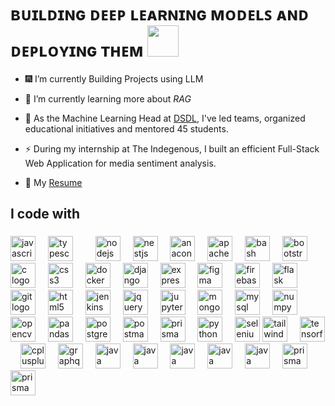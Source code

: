 <p left align=500%>                                         <h1> ʙᴜɪʟᴅɪɴɢ ᴅᴇᴇᴘ ʟᴇᴀʀɴɪɴɢ ᴍᴏᴅᴇʟꜱ ᴀɴᴅ ᴅᴇᴘʟᴏʏɪɴɢ ᴛʜᴇᴍ 
   <img  width ="50px" src="https://encrypted-tbn0.gstatic.com/images?q=tbn:ANd9GcSgV6iddHeFGuPg8DRE_-IJwHPhMaACAxnFMV7XM_MDGHy5QutnbNJxoKgIvsx9-R4xc7E&usqp=CAU"> </h1>  </p>
 

- 🎆 I’m currently Building Projects using LLM
 
- 🤔 I’m currently learning more about *RAG*

- 🌱 As the Machine Learning Head at [DSDL](https://github.com/Data-Science-and-Deep-Learning-Club), I've led teams, organized educational initiatives and mentored 45 students. 

- ⚡  During my internship at The Indegenous, I built an efficient Full-Stack Web Application for media sentiment analysis.

- 📙  My [Resume](https://drive.google.com/file/d/13Uw56PdOs6KjpcCbGvNxfY-ehaQHGkwv/view?usp=sharing)




<h2 align="left">I code with</h2>

###

<div align="left">
  <img src="https://skillicons.dev/icons?i=js" height="40" alt="javascript logo"  />
  <img width="12" />
  <img src="https://cdn.simpleicons.org/typescript/3178C6" height="40" alt="typescript logo"  />
  <img width="12" />
  <img width="12" />
  <img src="https://skillicons.dev/icons?i=nodejs" height="40" alt="nodejs logo"  />
  <img width="12" />
  <img src="https://skillicons.dev/icons?i=nestjs" height="40" alt="nestjs logo"  />
  <img width="12" />
  
  <img src="https://cdn.simpleicons.org/anaconda/44A833" height="40" alt="anaconda logo"  />
  <img width="12" />
  <img src="https://skillicons.dev/icons?i=kafka" height="40" alt="apachekafka logo"  />
  <img width="12" />
  <img src="https://cdn.simpleicons.org/gnubash/4EAA25" height="40" alt="bash logo"  />
  <img width="12" />
  <img src="https://cdn.simpleicons.org/bootstrap/7952B3" height="40" alt="bootstrap logo"  />
  <img width="12" />
  <img src="https://cdn.simpleicons.org/c/A8B9CC" height="40" alt="c logo"  />
  <img width="12" />
  <img src="https://skillicons.dev/icons?i=css" height="40" alt="css3 logo"  />
  <img width="12" />
  <img src="https://skillicons.dev/icons?i=docker" height="40" alt="docker logo"  />
  <img width="12" />
  <img src="https://skillicons.dev/icons?i=django" height="40" alt="django logo"  />
  <img width="12" />
  <img src="https://skillicons.dev/icons?i=express" height="40" alt="express logo"  />
  <img width="12" />
  <img src="https://skillicons.dev/icons?i=figma" height="40" alt="figma logo"  />
  <img width="12" />
  <img src="https://skillicons.dev/icons?i=firebase" height="40" alt="firebase logo"  />
  <img width="12" />
  <img src="https://skillicons.dev/icons?i=flask" height="40" alt="flask logo"  />
  <img width="12" />
  <img src="https://cdn.simpleicons.org/git/F05032" height="40" alt="git logo"  />
  <img width="12" />
  <img src="https://cdn.simpleicons.org/html5/E34F26" height="40" alt="html5 logo"  />
  <img width="12" />
  <img src="https://skillicons.dev/icons?i=jenkins" height="40" alt="jenkins logo"  />
  <img width="12" />
  <img src="https://skillicons.dev/icons?i=jquery" height="40" alt="jquery logo"  />
  <img width="12" />
  <img src="https://cdn.simpleicons.org/jupyter/F37626" height="40" alt="jupyter logo" />
  <img width="12" />
  <img src="https://skillicons.dev/icons?i=mongodb" height="40" alt="mongodb logo"  />
  <img width="12" />
  <img src="https://skillicons.dev/icons?i=mysql" height="40" alt="mysql logo"  />
  <img width="12" />
  <img src="https://cdn.simpleicons.org/numpy/013243" height="40" alt="numpy logo"  />
  <img width="12" />
  <img src="https://cdn.simpleicons.org/opencv/5C3EE8" height="40" alt="opencv logo"  />
  <img width="12" />
  <img src="https://cdn.simpleicons.org/pandas/150458" height="40" alt="pandas logo"  />
  <img width="12" />
  <img src="https://cdn.simpleicons.org/postgresql/4169E1" height="40" alt="postgresql logo"  />
  <img width="12" />
  <img src="https://cdn.simpleicons.org/postman/FF6C37" height="40" alt="postman logo"  />
  <img width="12" />
  <img src="https://skillicons.dev/icons?i=prisma" height="40" alt="prisma logo"  />
  <img width="12" />
  <img src="https://skillicons.dev/icons?i=py" height="40" alt="python logo"  />
  <img width="12" />
  <img src="https://cdn.simpleicons.org/selenium/43B02A" height="40" alt="selenium logo"  />
  <img width=
  <img src="https://skillicons.dev/icons?i=tailwind" height="40" alt="tailwindcss logo"  />
  <img width="12" />
  <img src="https://skillicons.dev/icons?i=tensorflow" height="40" alt="tensorflow logo"  />
  <img width="12" />
  <img src="https://skillicons.dev/icons?i=cpp" height="40" alt="cplusplus logo"  />
  <img width="12" />
  <img src="https://skillicons.dev/icons?i=graphql" height="40" alt="graphql logo"  />
  <img width="12" />
  <img src="https://skillicons.dev/icons?i=java" height="40" alt="java logo"  />
  <img width="12" />
 
   <img src="https://skillicons.dev/icons?i=aws" height="40" alt="java logo"  />
   <img width="12" />
   <img src="https://skillicons.dev/icons?i=cmake" height="40" alt="java logo"  />
  
   <img width="12" />
   <img src="https://skillicons.dev/icons?i=githubactions" height="40" alt="java logo"  />
   
   <img width="12" />
   <img src="https://skillicons.dev/icons?i=kubernetes" height="40" alt="java logo"  />
  <img width="12" />
  <img src="https://skillicons.dev/icons?i=redis" height="40" alt="prisma logo"  />
  
  <img width="12" />
  <img src="https://skillicons.dev/icons?i=sklearn" height="40" alt="prisma logo"  />
  
  
</div>
